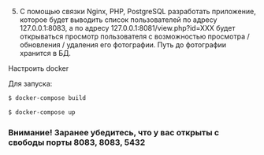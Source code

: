 5. С помощью связки Nginx, PHP, PostgreSQL разработать приложение, которое будет выводить список пользователей по адресу 127.0.0.1:8083, а по адресу 127.0.0.1:8081/view.php?id=XXX будет открываться просмотр пользователя с возможностью просмотра / обновления / удаления его фотографии. Путь до фотографии хранится в БД.

Настроить docker

Для запуска:

```bash
$ docker-compose build
```

```bash
$ docker-compose up
```

### Внимание! Заранее убедитесь, что у вас открыты с свободы порты 8083, 8083, 5432
